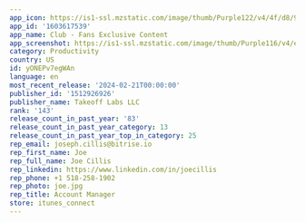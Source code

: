 ```yaml
---
app_icon: https://is1-ssl.mzstatic.com/image/thumb/Purple122/v4/4f/d8/92/4fd892ac-96e7-be78-352c-2cd0193f822c/AppIcon-0-0-1x_U007emarketing-0-7-0-85-220.png/1024x1024bb.png
app_id: '1603617539'
app_name: Club - Fans Exclusive Content
app_screenshot: https://is1-ssl.mzstatic.com/image/thumb/Purple116/v4/e8/8c/3d/e88c3d9f-d6bf-9c1f-970e-dcfbae740967/4b96d7dc-0a5e-4237-a989-7683bf037f3e_6.5_12.jpg/1242x2688bb.png
category: Productivity
country: US
id: yONEPv7egWAn
language: en
most_recent_release: '2024-02-21T00:00:00'
publisher_id: '1512926926'
publisher_name: Takeoff Labs LLC
rank: '143'
release_count_in_past_year: '83'
release_count_in_past_year_category: 13
release_count_in_past_year_top_in_category: 25
rep_email: joseph.cillis@bitrise.io
rep_first_name: Joe
rep_full_name: Joe Cillis
rep_linkedin: https://www.linkedin.com/in/joecillis
rep_phone: +1 518-258-1902
rep_photo: joe.jpg
rep_title: Account Manager
store: itunes_connect
---
```

